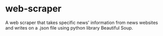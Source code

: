 # web-scraper
A web scraper that takes specific news' information from news websites and writes on a .json file using python library Beautiful Soup.
